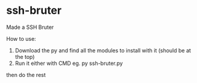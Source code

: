 # ssh-bruter
Made a SSH Bruter 


How to use:

1. Download the py and find all the modules to install with it (should be at the top)
2. Run it either with CMD eg. py ssh-bruter.py

then do the rest
